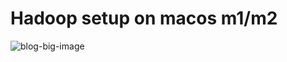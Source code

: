 # Hadoop setup on macos m1/m2
![blog-big-image](https://github.com/Baci-Ak/Hadoop_conf/assets/134199508/e66bf222-146f-4228-a41d-0649c56aa020)
